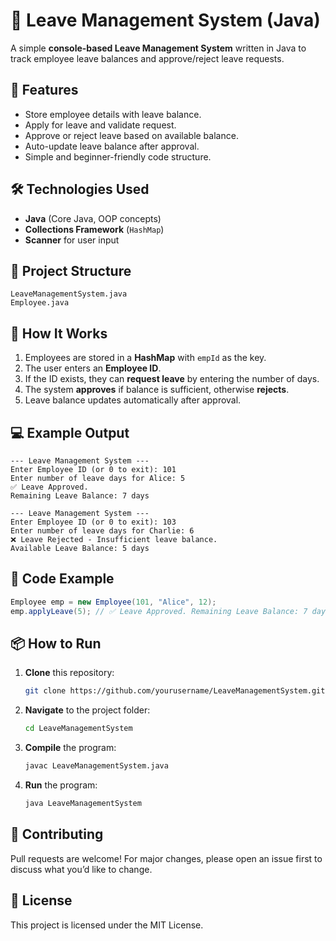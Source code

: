 # 🏢 Leave Management System (Java)

A simple **console-based Leave Management System** written in Java to track employee leave balances and approve/reject leave requests.  

## 📌 Features
- Store employee details with leave balance.
- Apply for leave and validate request.
- Approve or reject leave based on available balance.
- Auto-update leave balance after approval.
- Simple and beginner-friendly code structure.

## 🛠 Technologies Used
- **Java** (Core Java, OOP concepts)
- **Collections Framework** (`HashMap`)
- **Scanner** for user input

## 📂 Project Structure
```
LeaveManagementSystem.java
Employee.java
```

## 🚀 How It Works
1. Employees are stored in a **HashMap** with `empId` as the key.
2. The user enters an **Employee ID**.
3. If the ID exists, they can **request leave** by entering the number of days.
4. The system **approves** if balance is sufficient, otherwise **rejects**.
5. Leave balance updates automatically after approval.

## 💻 Example Output
```
--- Leave Management System ---
Enter Employee ID (or 0 to exit): 101
Enter number of leave days for Alice: 5
✅ Leave Approved.
Remaining Leave Balance: 7 days

--- Leave Management System ---
Enter Employee ID (or 0 to exit): 103
Enter number of leave days for Charlie: 6
❌ Leave Rejected - Insufficient leave balance.
Available Leave Balance: 5 days
```

## 📝 Code Example
```java
Employee emp = new Employee(101, "Alice", 12);
emp.applyLeave(5); // ✅ Leave Approved. Remaining Leave Balance: 7 days
```

## 📦 How to Run
1. **Clone** this repository:
   ```bash
   git clone https://github.com/yourusername/LeaveManagementSystem.git
   ```
2. **Navigate** to the project folder:
   ```bash
   cd LeaveManagementSystem
   ```
3. **Compile** the program:
   ```bash
   javac LeaveManagementSystem.java
   ```
4. **Run** the program:
   ```bash
   java LeaveManagementSystem
   ```

## 🤝 Contributing
Pull requests are welcome! For major changes, please open an issue first to discuss what you’d like to change.

## 📄 License
This project is licensed under the MIT License.
